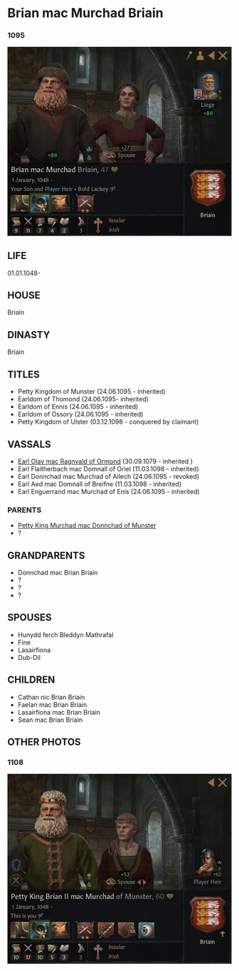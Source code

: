 # Brian mac Murchad Briain

### 1095

![brian_mac_murchad_1095](i/brian_mac_murchad_1095.jpg)

## LIFE

01.01.1048-

## HOUSE

Briain

## DINASTY

Briain

## TITLES 

- Petty Kingdom of Munster (24.06.1095 - inherited)
- Earldom of Thomond (24.06.1095- inherited)
- Earldom of Ennis (24.06.1095 - inherited)
- Earldom of Ossory (24.06.1095 - inherited)
- Petty Kingdom of Ulster (03.12.1098 - conquered by claimant)

## VASSALS

- [Earl Olav mac Ragnvald of Ormond](i/olav_mac_ragnvald_1066.md) (30.09.1079 - inherited )
- Earl Flaitherbach mac Domnall of Oriel (11.03.1098 - inherited)
- Earl Donnchad mac Murchad of Ailech (24.06.1095 - revoked)
- Earl Aed mac Domnall of Breifne (11.03.1098 - inherited)
- Earl Enguerrand mac Murchad of Enis (24.06.1095 - inherited)

### PARENTS

- [Petty King Murchad mac Donnchad of Munster](murchad_mac_donnchad_1027.md)
- ?

## GRANDPARENTS

- Donnchad mac Brian Briain
- ?
- ?
- ?

## SPOUSES

- Hunydd ferch Bleddyn Mathrafal
- Fine
- Lasairfiona
- Dub-Dil

## CHILDREN

- Cathan nic Brian Briain
- Faelan mac Brian Briain
- Lasairfiona mac Brian Briain
- Sean mac Brian Briain

## OTHER PHOTOS

### 1108

![brian_mac_murchad_1108](i/brian_mac_murchad_1108.jpg)